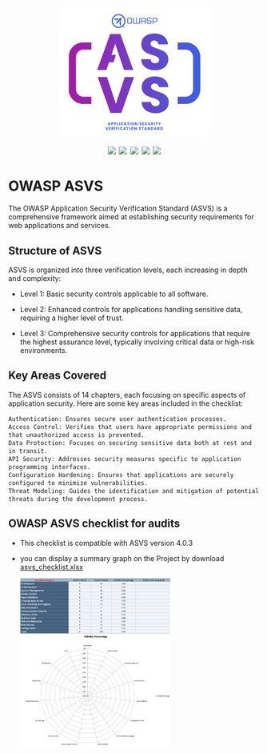 <h1 align="center">
  <img src="/img/logo.png" alt="" width="300px;">
  <br>
  <img src="https://img.shields.io/badge/PRs-welcome-ble">
  <img src="https://img.shields.io/github/last-commit/kh4sh3i/OWASP-ASVS">
  <img src="https://img.shields.io/github/commit-activity/m/kh4sh3i/OWASP-ASVS">
  <a href="https://x.com/intent/follow?screen_name=kh4sh3i_"><img src="https://img.shields.io/twitter/follow/kh4sh3i_?style=flat&logo=x"></a>
  <a href="https://github.com/kh4sh3i"><img src="https://img.shields.io/github/stars/kh4sh3i?style=flat&logo=github"></a>
</h1>


# OWASP ASVS
The OWASP Application Security Verification Standard (ASVS) is a comprehensive framework aimed at establishing security requirements for web applications and services.


## Structure of ASVS
ASVS is organized into three verification levels, each increasing in depth and complexity:

* Level 1: Basic security controls applicable to all software.

* Level 2: Enhanced controls for applications handling sensitive data, requiring a higher level of trust.

* Level 3: Comprehensive security controls for applications that require the highest assurance level, typically involving critical data or high-risk environments.


## Key Areas Covered
The ASVS consists of 14 chapters, each focusing on specific aspects of application security. Here are some key areas included in the checklist:
```
Authentication: Ensures secure user authentication processes.
Access Control: Verifies that users have appropriate permissions and that unauthorized access is prevented.
Data Protection: Focuses on securing sensitive data both at rest and in transit.
API Security: Addresses security measures specific to application programming interfaces.
Configuration Hardening: Ensures that applications are securely configured to minimize vulnerabilities.
Threat Modeling: Guides the identification and mitigation of potential threats during the development process.
```

## OWASP ASVS checklist for audits
* This checklist is compatible with ASVS version 4.0.3 
* you can display a summary graph on the Project by download [asvs_checklist.xlsx](https://github.com/kh4sh3i/OWASP-ASVS)


  <img src="/img/report.png" alt="" width="300px;">